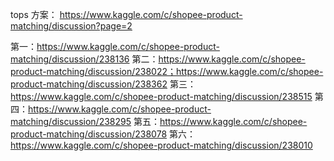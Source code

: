 tops 方案： https://www.kaggle.com/c/shopee-product-matching/discussion?page=2

第一：https://www.kaggle.com/c/shopee-product-matching/discussion/238136
第二：https://www.kaggle.com/c/shopee-product-matching/discussion/238022；https://www.kaggle.com/c/shopee-product-matching/discussion/238362
第三：https://www.kaggle.com/c/shopee-product-matching/discussion/238515
第四：https://www.kaggle.com/c/shopee-product-matching/discussion/238295
第五：https://www.kaggle.com/c/shopee-product-matching/discussion/238078
第六：https://www.kaggle.com/c/shopee-product-matching/discussion/238010